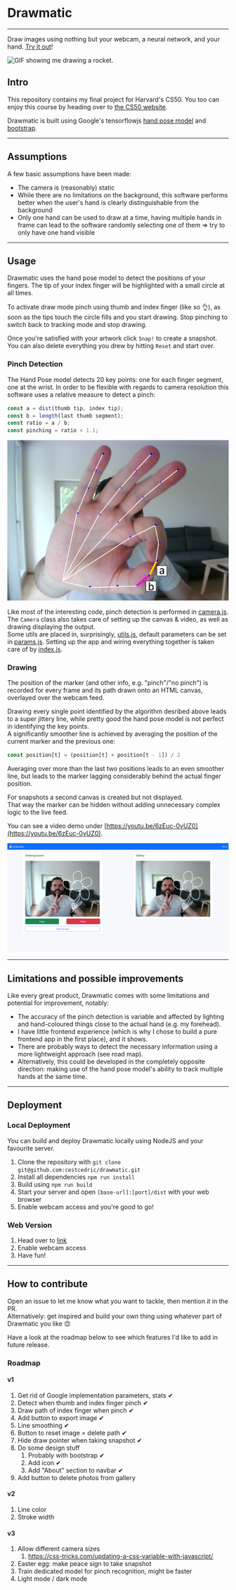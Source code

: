 # Drawmatic

---

Draw images using nothing but your webcam, a neural network, and your hand. [Try it out](https://cestcedric.github.io/drawmatic/)!

![GIF showing me drawing a rocket.](./img/demo_rocket.gif)

## Intro

This repository contains my final project for Harvard's CS50.
You too can enjoy this course by heading over to [the CS50 website](https://cs50.harvard.edu/x/).

Drawmatic is built using Google's tensorflowjs [hand pose model](https://github.com/tensorflow/tfjs-models/tree/master/hand-pose-detection) and [bootstrap](https://getbootstrap.com/).

---

## Assumptions

A few basic assumptions have been made:

- The camera is (reasonably) static
- While there are no limitations on the background, this software performs better when the user's hand is clearly distinguishable from the background
- Only one hand can be used to draw at a time, having multiple hands in frame can lead to the software randomly selecting one of them => try to only have one hand visible

---

## Usage

Drawmatic uses the hand pose model to detect the positions of your fingers. The tip of your index finger will be highlighted with a small circle at all times.

To activate draw mode pinch using thumb and index finger (like so 👌), as soon as the tips touch the circle fills and you start drawing. Stop pinching to switch back to tracking mode and stop drawing.

Once you're satisfied with your artwork click `Snap!` to create a snapshot. You can also delete everything you drew by hitting `Reset` and start over.

### Pinch Detection

The Hand Pose model detects 20 key points: one for each finger segment, one at the wrist. In order to be flexible with regards to camera resolution this software uses a relative measure to detect a pinch:

```js
const a = dist(thumb tip, index tip);
const b = length(last thumb segment);
const ratio = a / b;
const pinching = ratio < 1.1;
```

![Photo showing the relevant keypoints and distances listed in the code for pinch detection detailed above.](./img/pinch_keypoints.png)

Like most of the interesting code, pinch detection is performed in [camera.js](src/camera.js). The `Camera` class also takes care of setting up the canvas & video, as well as drawing displaying the output.  
Some utils are placed in, surprisingly, [utils.js](src/util/util.js), default parameters can be set in [params.js](src/util/params.js). Setting up the app and wiring everything together is taken care of by [index.js](src/index.js).

### Drawing

The position of the marker (and other info, e.g. "pinch"/"no pinch") is recorded for every frame and its path drawn onto an HTML canvas, overlayed over the webcam feed.

Drawing every single point identified by the algorithm desribed above leads to a super jittery line, while pretty good the hand pose model is not perfect in identifying the key points.  
A significantly smoother line is achieved by averaging the position of the current marker and the previous one:

```js
const position[t] = (position[t] + position[t - 1]) / 2
```

Averaging over more than the last two positions leads to an even smoother line, but leads to the marker lagging considerably behind the actual finger position.

For snapshots a second canvas is created but not displayed.  
That way the marker can be hidden without adding unnecessary complex logic to the live feed.

You can see a video demo under [https://youtu.be/6zEuc-0vUZ0](https://youtu.be/6zEuc-0vUZ0).

![Photo showing the live feed with index tip marker (left) and snapshot without marker (right).](./img/live_vs_snapshot.png)

---

## Limitations and possible improvements

Like every great product, Drawmatic comes with some limitations and potential for improvement, notably:

- The accuracy of the pinch detection is variable and affected by lighting and hand-coloured things close to the actual hand (e.g. my forehead).
- I have little frontend experience (which is why I chose to build a pure frontend app in the first place), and it shows.
- There are probably ways to detect the necessary information using a more lightweight approach (see road map).
- Alternatively, this could be developed in the completely opposite direction: making use of the hand pose model's ability to track multiple hands at the same time.

---

## Deployment

### Local Deployment

You can build and deploy Drawmatic locally using NodeJS and your favourite server.

1. Clone the repository with `git clone git@github.com:cestcedric/drawmatic.git`
1. Install all dependencies `npm run install`
1. Build using `npm run build`
1. Start your server and open `[base-url]:[port]/dist` with your web browser
1. Enable webcam access and you're good to go!

### Web Version

1. Head over to [link](https://cestcedric.github.io/drawmatic/)
1. Enable webcam access
1. Have fun!

---

## How to contribute

Open an issue to let me know what you want to tackle, then mention it in the PR.  
Alternatively: get inspired and build your own thing using whatever part of Drawmatic you like 😊

Have a look at the roadmap below to see which features I'd like to add in future release.

### Roadmap

#### v1

1. Get rid of Google implementation parameters, stats ✔
1. Detect when thumb and index finger pinch ✔
1. Draw path of index finger when pinch ✔
1. Add button to export image ✔
1. Line smoothing ✔
1. Button to reset image = delete path ✔
1. Hide draw pointer when taking snapshot ✔
1. Do some design stuff
   1. Probably with bootstrap ✔
   1. Add icon ✔
   1. Add "About" section to navbar ✔
1. Add button to delete photos from gallery

#### v2

1. Line color
1. Stroke width

#### v3

1. Allow different camera sizes
   1. https://css-tricks.com/updating-a-css-variable-with-javascript/
1. Easter egg: make peace sign to take snapshot
1. Train dedicated model for pinch recognition, might be faster
1. Light mode / dark mode
